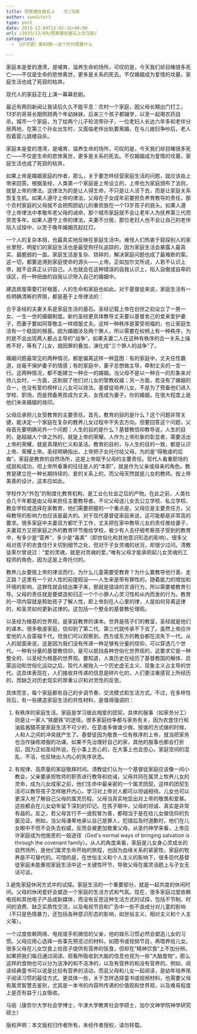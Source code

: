 ```yaml
---
title: 把家建在磐石上　　文/马丽
author: sweditor3
type: post
date: 2015-12-09T12:02:15+00:00
url: /2015/12/09/把家建在磐石上文马丽/
categories:
  - 《＠守望》第85期——这个时代需要什么

---
```

家庭本是爱的港湾，是哺育、滋养生命的场所，可叹的是，今天我们却目睹很多死亡&mdash;&mdash;不仅是生命的悲惨离世，更多是关系的死去。不仅婚姻成为爱情的坟墓，家庭生活也成了死寂的枯井。 

<!--more-->

现代人的家庭正在上演一幕幕悲剧。 

最近有两则新闻让我读后久久不能平息：农村一个家庭，因父母长期出门打工，13岁的哥哥长期照顾两个年幼妹妹，后来三个孩子都辍学，以至一起喝农药自杀。城市一个家庭，为了给两个儿子轮流带孙子，一位老妇人长达六年多和老伴分居两地，在第三个孙女出生时，又面临老伴出轨要离婚，在与儿媳妇争吵后，老人抱着婴儿跳楼自杀。 

家庭本是爱的港湾，是哺育、滋养生命的场所，可叹的是，今天我们却目睹很多死亡&mdash;&mdash;不仅是生命的悲惨离世，更多是关系的死去。不仅婚姻成为爱情的坟墓，家庭生活也成了死寂的枯井。 

如果上帝是婚姻家庭的作者，那么，关于要怎样经营家庭生活的问题，就应该由上帝来回答。根据圣经，人类第一个家庭是上帝设立的，上帝也为家庭颁布了法则，就是上帝的律法。这律法为的是让人得生命，不只是让人活下去，而是让家庭关系恢复生机。如果人遵守上帝的律法，父母在子女成年前要担负养育教导的责任，那个农村家庭的父母就不会把照顾幼儿的重担放在一个13岁孩子的肩头。如果人遵守上帝律法中孝敬年老父母的诫命，那个城市家庭就不会让老年人为抚养第三代而劳苦多年。如果人遵守上帝的律法，夫妻不分居，那位老妇人也不会让自己的老伴陷入试探中，以至于晚年婚姻亮起红灯。 

一个人的复杂本相，也最真实地反映在家庭生活中。难怪人们热衷于窥探别人的家长里短，明星们的家庭生活也是最受狗仔队追踪的，因为家庭生活会暴露人最真实、最脆弱的一面。家庭生活是复杂、琐碎的，解决家庭问题也成了最难断的案。这一切，都要追溯到家庭使命的源头&mdash;&mdash;上帝。正如加尔文所说，人若不认识上帝，就不会真正认识自己。人也就会在这种错误的自我认识上，陷入自傲或自卑的误区，将一种扭曲的自我认识带入自己的婚姻中。 

建造房屋需要打好根基，人的生命和家庭也如此。对于基督徒来说，家庭生活有一些明确清晰的界限，都是基于上帝律法的： 

合乎圣经的夫妻关系是家庭生活的基石。圣经记载上帝在创世之初设立了一男一女、一生一世的婚姻制度。新约圣经更具体教导丈夫要以基督舍己的爱来爱护妻子，而妻子要如同尊敬主一样顺服丈夫。这样一种秩序是蒙受祝福的，也让家庭生活有一个稳固的根基。因为婚姻涉及两个罪人，所以需要在权柄上有一种秩序，为的是不会出现两人都占主导的&ldquo;战争&rdquo;。如果夫妻二人在这种有秩序的合一关系上操练不好，等有了儿女，就因罪的叠加，演化成&ldquo;三个罪人的战争&rdquo;了。 

婚姻问题最常见的两种情况，都是偏离这样一种蓝图：有的家庭中，丈夫任性霸道，丝毫不保护妻子的情感；有的家庭中，妻子总想做主导，牵制丈夫的一言一行。这两种情况，都不能建立一种合一的婚姻。当父母不是以一种合一的形象来对待儿女时，一方面，这削弱了他们对儿女的管教权威；另一方面，若没有了婚姻的合一，也没有爱的榜样让儿女可以效法。基督徒培养儿女，不是为了预备他们进入学校、职场，而是预备男孩成为丈夫、女孩成为妻子。你的婚姻，在很大程度上是他们未来婚姻的烙印。 

父母应承担儿女受教育的主要责任。首先，教育的目的是什么？这个问题非常关键，能决定一个家庭在复杂的教养儿女过程中不失去方向。但要回答这个问题，父母首先要明确另外一个问题：人生的目的是什么？基督教信仰教导说，人生的目的，是超越人个体之外的，就是上帝的荣耀。人作为上帝形象的彰显者，需要活出上帝的荣耀，就是真理的仁义和圣洁。教育的目的，与人生的目的一致，都是认识上帝、荣耀上帝。圣经明确指出，上帝把子女托付给父母，为的是&ldquo;得敬虔的后裔&rdquo;。家庭是教育的自然场所，这是上帝赋予父母的主要责任。现代人看重职场的成就和成功，但上帝所看重的往往是人的&ldquo;本职&rdquo;，就是作为父亲或母亲的角色。教育是建立在一种长期持续的、爱的关系上的，而父母天然就是儿女的教师。按上帝美善的设计，这本应如此。 

学校作为&ldquo;外包&rdquo;的制度化教育机构，是工业化社会之后的产物。在此之前，人类社会几千年都是由父母来担任主要教导者。不论父母送儿女去公立学校、私立学校、教会学校或选择在家教育，他们需要把握的一个重点是，父母应是主要责任方，父母教导的影响力也应该是最大的。对于现代基督徒家庭来说，这可能都是非常高的要求。很多家庭中夫妻双方都忙于工作，丈夫把在家中教导儿女的责任推给妻子，夫妻双方又把家庭之外的教育环节推给学校，极少有人去仔细考察孩子受到的教育中，有多少是&ldquo;营养&rdquo;，多少是&ldquo;毒素&rdquo;（即世俗化和其他意识形态的影响）。很多父母对孩子的衣食住行关切到细节之处，但对于子女灵魂的状况，却很少过问。清教徒莱尔曾说过：&ldquo;爱的灵魂，就是对灵魂的爱。&rdquo;唯有父母才能承担起儿女灵魂的工程师的角色，因为这是上帝托付的。 

教养儿女要按上帝的律法而行。为什么儿童需要受教育？为什么要教导他行善、走正路？这里有一个对人性的前提假设&mdash;&mdash;人生来是带有罪性的。随着能力的增加和环境的影响，这罪性就会结出果子来，那就是错误的言语行为，所以需要被教育引导。父母的责任就是要塑造和归正一个个小罪人心灵习性和从内而发的行为。教育的一项内容就是帮助孩子了解人性，即上帝刻在人心里的律，人是如何背离这律的，和圣灵如何更新这律的。这包括一个整全的基督教伦理观。 

以圣经为根基的世界观，是家庭教育的课本。世界是孩子们的教室，圣经就是他们的课本。很多敬虔家庭，信仰到了第二代、第三代就传承不下去了。虽然上帝应许爱他的人会蒙福千代，但我们可以观察到，西方或东方的教会都在流失下一代。从人的层面来说，这是因为我们没有传递一种足够有分量的信仰，可以穿透几个世代。一种有分量的基督教信仰，是可以抵挡各种世俗化世界观的，这要求它是一种整全的、以圣经为根基的世界观。要知道，人类历史在经历了基督教国的解体、启蒙运动和世俗化运动之后，现代人被抛入一个历史虚无主义、现象主义占主导的世代。这具体表现在，人们接收并传递的信息是碎片化的，人们更注重感官上所经历的，而缺乏对历史现实的厚重认识和对灵性的反思。&nbsp; 

具体而言，每个家庭都有自己的步调节奏、交流模式和生活方式。不过，在多样性背后，有一些建造家庭生活的共性材料，是值得强调的：&nbsp; 

1. 有秩序的家庭生活。家庭是学习彼此相爱的团契，具体的服事（如家务分工）则是让一家人&ldquo;铁磨铁&rdquo;的途径。很多家庭纷争都与家务有关，因为衣食住行和油盐酱醋茶是家庭生活不可少的，在意谁多做谁少做、按谁的方式做的时候，人和人之间的冲突就产生了。基督徒因为敬畏一位有秩序的上帝，就当把家务也当作操练顺服的功课。如果不先治理好自己的家，其他的服事也都会打折扣，因为正如圣经所说，在小事上忠心的，在大事上也会忠心。家庭空间的混乱、不洁，也反映出人内心的失序状态。 

2. 有规律、高质量的家庭敬拜时间。清教徒们认为一个基督徒家庭应该像一间小教会，父亲要承担牧师的职责进行教导和劝诫，父母共同在属灵上牧养儿女的灵命，成为儿女成家之前，他们生命中最亲密的一个属灵团契。这样的团契生活可以教导孩子怎样敞开内心，学习对上帝对人都可以坦诚相待。儿女也可以更深入地了解自己父母的属灵历程。父母当真实地显出对上帝的敬畏和爱慕。这些都会在儿女幼年留下深刻的印记。在孩子眼中，父母的坦诚、真实是非常有益的。反之，若父母言行不一或假冒为善，都相当于是在给儿女做信仰的负面见证。例如，当父母谦卑地承认自己是罪人，犯错后及时道歉时，他们在儿女眼中不但不会失去权威，反而会被更加敬重父母。从圣约神学来看，上帝应许家庭成为他施恩的一般途径（God's normal ways of bringing salvation is through the covenant family）。从人的角度来看，家庭是儿女身心灵成长的自然场所，是他们属灵生命开始的旅程，也因为血缘关系的紧密性，家庭的牧养是不可替代的。可惜的是，在世俗主义和个人主义的影响下，很多现代基督徒家庭未能重视家庭生活中这一关键性环节，导致父母在属灵话题上与子女无话可谈。 

3.避免家庭休闲方式中的试探。家庭生活的一个重要部分，就是一起共度的休闲时间。父母的休闲爱好会塑造一个家庭的生活方式和气氛。现在，很多家庭过度依赖电视和其他电子产品或新媒体，而没有反思这种生活方式的试探，包括不节制、时间的浪费、缺乏实质性交流，以及电视节目和广告中一些不良成分对儿童的影响（不只是色情暴力，还包括各种意识形态的影响，如世俗主义、相对主义和个人主义等）。 

一个过度依赖网络、电视或手机微信的父亲，他的娱乐习惯必然会塑造儿女的习惯。父母应用心选择一些事先预览过的材料，如图书或视频节目，再喂养给儿女。很多父母在儿女饮食上给孩子提供有营养的饭食，但却在&ldquo;精神饮食&rdquo;上不加分辨。如果把我们每日通过阅读、观看所吸收到大脑的信息也视为一些&ldquo;大脑食物&rdquo;，那么这样的食物也可以分为洁净的和不洁净的，以及有营养的和没有营养的。例如，阅读经典童书可以说是比较有营养的活动，而且父母和儿女一起阅读，是幼年培养孩子阅读习惯的最佳方式。更具体一些，关于怎样选择童书或视频材料，也需要父母有属灵智慧去鉴别，尤其是一本书的内容所传递的价值观和世界观，以及难易程度上是否有益于儿女吸收。 

马丽（康奈尔大学社会学博士，牛津大学教育社会学硕士，加尔文神学院神学研究硕士） 

版权声明：本文版权归作者所有，未经作者授权，请勿转载。